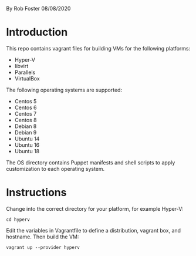 By Rob Foster 08/08/2020

# Introduction
This repo contains vagrant files for building VMs for the following platforms:
- Hyper-V
- libvirt
- Parallels
- VirtualBox

The following operating systems are supported:
- Centos 5
- Centos 6
- Centos 7
- Centos 8
- Debian 8
- Debian 9
- Ubuntu 14
- Ubuntu 16
- Ubuntu 18

The OS directory contains Puppet manifests and shell scripts to apply customization to each operating system.  

# Instructions
Change into the correct directory for your platform, for example Hyper-V:
```
cd hyperv
```
Edit the variables in Vagrantfile to define a distribution, vagrant box, and hostname. Then build the VM:
```
vagrant up --provider hyperv
```  
